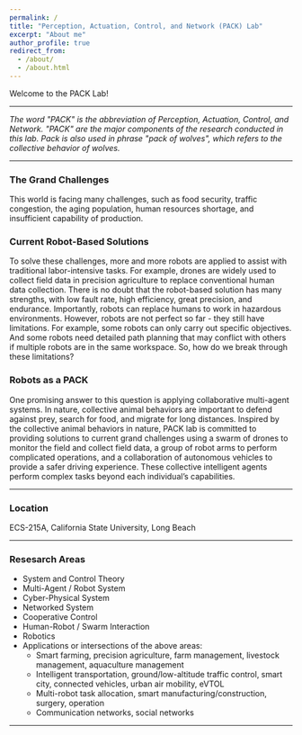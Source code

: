 ```yaml
---
permalink: /
title: "Perception, Actuation, Control, and Network (PACK) Lab"
excerpt: "About me"
author_profile: true
redirect_from:
  - /about/
  - /about.html
---
```


Welcome to the PACK Lab!

---

*The word "PACK" is the abbreviation of Perception, Actuation, Control, and Network. "PACK" are the major components of the research conducted in this lab. Pack is also used in phrase "pack of wolves", which refers to the collective behavior of wolves.*

---

### The Grand Challenges
This world is facing many challenges, such as food security, traffic congestion, the aging population, human resources shortage, and insufficient capability of production.

### Current Robot-Based Solutions
To solve these challenges, more and more robots are applied to assist with traditional labor-intensive tasks. For example, drones are widely used to collect field data in precision agriculture to replace conventional human data collection. There is no doubt that the robot-based solution has many strengths, with low fault rate, high efficiency, great precision, and endurance. Importantly, robots can replace humans to work in hazardous environments. However, robots are not perfect so far - they still have limitations. For example, some robots can only carry out specific objectives. And some robots need detailed path planning that may conflict with others if multiple robots are in the same workspace. So, how do we break through these limitations?

### Robots as a PACK
One promising answer to this question is applying collaborative multi-agent systems. In nature, collective animal behaviors are important to defend against prey, search for food, and migrate for long distances. Inspired by the collective animal behaviors in nature, PACK lab is committed to providing solutions to current grand challenges using a swarm of drones to monitor the field and collect field data, a group of robot arms to perform complicated operations, and a collaboration of autonomous vehicles to provide a safer driving experience. These collective intelligent agents perform complex tasks beyond each individual’s capabilities.

---

### Location
ECS-215A, California State University, Long Beach

---

### Resesarch Areas
* System and Control Theory
* Multi-Agent / Robot System
* Cyber-Physical System
* Networked System
* Cooperative Control
* Human-Robot / Swarm Interaction
* Robotics
* Applications or intersections of the above areas:
  * Smart farming, precision agriculture, farm management, livestock management, aquaculture management
  * Intelligent transportation, ground/low-altitude traffic control, smart city, connected vehicles, urban air mobility, eVTOL
  * Multi-robot task allocation, smart manufacturing/construction, surgery, operation
  * Communication networks, social networks

---
